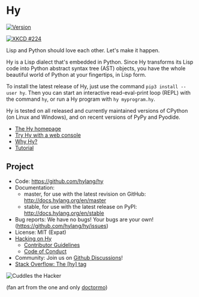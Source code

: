 Hy
==

[![Version](https://img.shields.io/pypi/v/hy.svg)](https://pypi.python.org/pypi/hy)

<a href="https://xkcd.com/224/"><img title="We lost the documentation on quantum mechanics. You'll have to decode the regexes yourself." alt="XKCD #224" src="https://raw.github.com/hylang/shyte/18f6925e08684b0e1f52b2cc2c803989cd62cd91/imgs/xkcd.png"></a>

Lisp and Python should love each other. Let's make it happen.

Hy is a Lisp dialect that's embedded in Python. Since Hy transforms its Lisp
code into Python abstract syntax tree (AST) objects, you have the whole
beautiful world of Python at your fingertips, in Lisp form.

To install the latest release of Hy, just use the command `pip3 install
--user hy`. Then you can start an interactive read-eval-print loop (REPL) with
the command `hy`, or run a Hy program with `hy myprogram.hy`.

Hy is tested on all released and currently maintained versions of CPython (on
Linux and Windows), and on recent versions of PyPy and Pyodide.

* [The Hy homepage](http://hylang.org)
* [Try Hy with a web console](http://hylang.org/try-hy)
* [Why Hy?](http://docs.hylang.org/en/stable/whyhy.html)
* [Tutorial](http://docs.hylang.org/en/stable/tutorial.html)

Project
-------

* Code: https://github.com/hylang/hy
* Documentation:
  * master, for use with the latest revision on GitHub: http://docs.hylang.org/en/master
  * stable, for use with the latest release on PyPI: http://docs.hylang.org/en/stable
* Bug reports: We have no bugs! Your bugs are your own! (https://github.com/hylang/hy/issues)
* License: MIT (Expat)
* [Hacking on Hy](http://docs.hylang.org/en/master/hacking.html)
  * [Contributor Guidelines](http://docs.hylang.org/en/master/hacking.html#contributor-guidelines)
  * [Code of Conduct](http://docs.hylang.org/en/master/hacking.html#contributor-code-of-conduct)
* Community: Join us on [Github Discussions](https://github.com/hylang/hy/discussions)!
* [Stack Overflow: The [hy] tag](https://stackoverflow.com/questions/tagged/hy)

![Cuddles the Hacker](https://i.imgur.com/QbPMXTN.png)

(fan art from the one and only [doctormo](http://doctormo.deviantart.com/art/Cuddles-the-Hacker-372184766))
